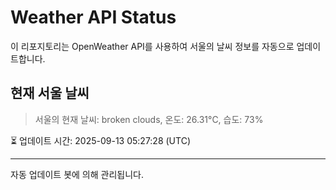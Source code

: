 
# Weather API Status

이 리포지토리는 OpenWeather API를 사용하여 서울의 날씨 정보를 자동으로 업데이트합니다.

## 현재 서울 날씨
> 서울의 현재 날씨: broken clouds, 온도: 26.31°C, 습도: 73%

⏳ 업데이트 시간: 2025-09-13 05:27:28 (UTC)

---
자동 업데이트 봇에 의해 관리됩니다.
